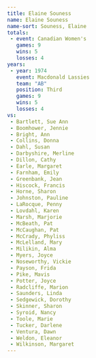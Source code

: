 ```yaml
---
title: Elaine Souness
name: Elaine Souness
name-sort: Souness, Elaine
totals:
 - event: Canadian Women's
   games: 9
   wins: 5
   losses: 4
years:
 - year: 1974
   event: Macdonald Lassies
   team: "AB"
   position: Third
   games: 9
   wins: 5
   losses: 4
vs:
 - Bartlett, Sue Ann
 - Boomhower, Jennie
 - Bright, Ann
 - Collins, Donna
 - Dahl, Susan
 - Darbyshire, Merline
 - Dillon, Cathy
 - Earle, Margaret
 - Farnham, Emily
 - Greenbank, Jean
 - Hiscock, Francis
 - Horne, Sharon
 - Johnston, Pauline
 - LaRocque, Penny
 - Lovdahl, Karen
 - Marsh, Marjorie
 - McBeath, Pat
 - McCaughan, Pat
 - McCrady, Phyliss
 - McLelland, Mary
 - Milikin, Alma
 - Myers, Joyce
 - Noseworthy, Vickie
 - Payson, Frida
 - Pike, Mavis
 - Potter, Joyce
 - Radcliffe, Marion
 - Saunders, Linda
 - Sedgewick, Dorothy
 - Skinner, Sharon
 - Syroid, Nancy
 - Toole, Marie
 - Tucker, Darlene
 - Ventura, Dawn
 - Weldon, Eleanor
 - Wilkinson, Margaret
---
```

